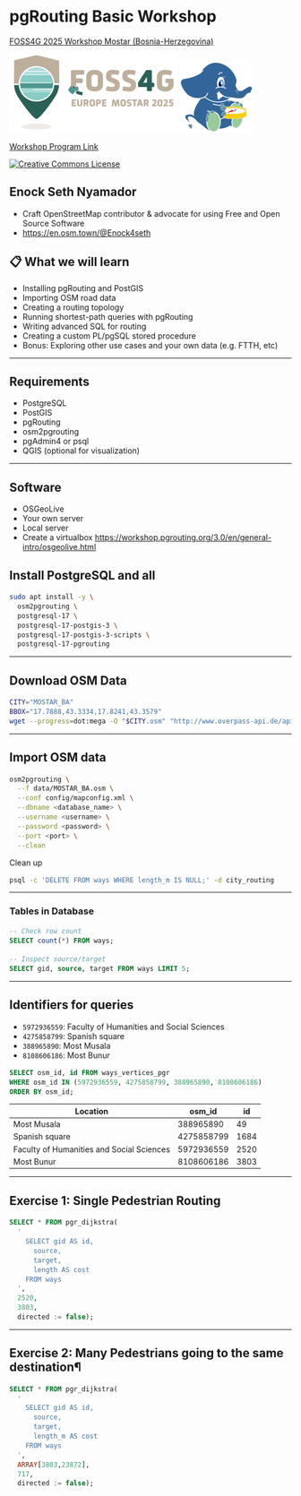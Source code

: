 #  pgRouting Basic Workshop

[FOSS4G 2025 Workshop Mostar (Bosnia-Herzegovina)](https://2025.europe.foss4g.org/)

![FOSS4G 2025 Workshop Mostar (Bosnia-Herzegovina)](img/foss4g-europe-2025.png ) ![](img/pgrouting.png)

[Workshop Program Link](https://talks.osgeo.org/foss4g-europe-2025-workshops/talk/3Y3HSG/)


[![Creative Commons License](http://i.creativecommons.org/l/by-sa/4.0/88x31.png)](https://creativecommons.org/licenses/by-sa/4.0/)


## Enock Seth Nyamador

* Craft OpenStreetMap contributor & advocate for using Free and Open Source Software
* https://en.osm.town/@Enock4seth


## 📋 What we will learn 
- Installing pgRouting and PostGIS
- Importing OSM road data
- Creating a routing topology
- Running shortest-path queries with pgRouting
- Writing advanced SQL for routing
- Creating a custom PL/pgSQL stored procedure
- Bonus: Exploring other use cases and your own data (e.g. FTTH, etc) 

---

## Requirements

- PostgreSQL
- PostGIS
- pgRouting
- osm2pgrouting
- pgAdmin4 or psql
- QGIS (optional for visualization)

---

## Software
- OSGeoLive
- Your own server
- Local server
- Create a virtualbox https://workshop.pgrouting.org/3.0/en/general-intro/osgeolive.html

## Install PostgreSQL and all
```bash
sudo apt install -y \
  osm2pgrouting \
  postgresql-17 \
  postgresql-17-postgis-3 \
  postgresql-17-postgis-3-scripts \
  postgresql-17-pgrouting
```
---
## Download OSM Data

```bash
CITY="MOSTAR_BA"
BBOX="17.7888,43.3334,17.8241,43.3579"
wget --progress=dot:mega -O "$CITY.osm" "http://www.overpass-api.de/api/xapi?*[bbox=${BBOX}][@meta]"

```
---
## Import OSM data
```bash
osm2pgrouting \
  --f data/MOSTAR_BA.osm \
  --conf config/mapconfig.xml \
  --dbname <database_name> \
  --username <username> \
  --password <password> \
  --port <port> \
  --clean
```
Clean up
```bash
psql -c 'DELETE FROM ways WHERE length_m IS NULL;' -d city_routing
```
---
### Tables in Database
```sql
-- Check row count
SELECT count(*) FROM ways;

-- Inspect source/target
SELECT gid, source, target FROM ways LIMIT 5;
```
---
## Identifiers for queries

- `5972936559`: Faculty of Humanities and Social Sciences
- `4275858799`: Spanish square
- `388965890`: Most Musala
- `8108606186`: Most Bunur

```sql
SELECT osm_id, id FROM ways_vertices_pgr
WHERE osm_id IN (5972936559, 4275858799, 388965890, 8108606186)
ORDER BY osm_id;
```

 Location |  osm_id   |  id  
----|------------|------
 Most Musala |388965890 |   49
 Spanish square|4275858799 | 1684
 Faculty of Humanities and Social Sciences|5972936559 | 2520
 Most Bunur|8108606186 | 3803
---
## Exercise 1: Single Pedestrian Routing
```sql
SELECT * FROM pgr_dijkstra(
  '
    SELECT gid AS id,
      source,
      target,
      length AS cost
    FROM ways
  ',
  2520,
  3803,
  directed := false);
```
---
## Exercise 2: Many Pedestrians going to the same destination¶
```sql
SELECT * FROM pgr_dijkstra(
  '
    SELECT gid AS id,
      source,
      target,
      length_m AS cost
    FROM ways
  ',
  ARRAY[3803,23872],
  717,
  directed := false);
```